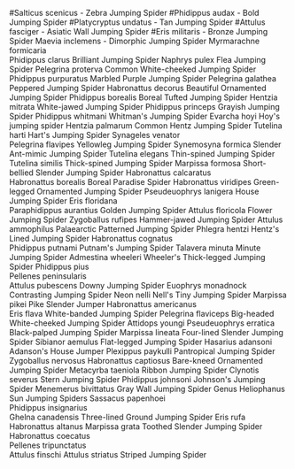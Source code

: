#Salticus scenicus - Zebra Jumping Spider
#Phidippus audax	- Bold Jumping Spider
#Platycryptus undatus	- Tan Jumping Spider
#Attulus fasciger	- Asiatic Wall Jumping Spider
#Eris militaris	- Bronze Jumping Spider
Maevia inclemens	- Dimorphic Jumping Spider
Myrmarachne formicaria	
Phidippus clarus	Brilliant Jumping Spider
Naphrys pulex	Flea Jumping Spider
Pelegrina proterva	Common White-cheeked Jumping Spider
Phidippus purpuratus	Marbled Purple Jumping Spider
Pelegrina galathea	Peppered Jumping Spider
Habronattus decorus	Beautiful Ornamented Jumping Spider
Phidippus borealis	Boreal Tufted Jumping Spider
Hentzia mitrata	White-jawed Jumping Spider
Phidippus princeps	Grayish Jumping Spider
Phidippus whitmani	Whitman's Jumping Spider
Evarcha hoyi	Hoy's jumping spider
Hentzia palmarum	Common Hentz Jumping Spider
Tutelina harti	Hart's Jumping Spider
Synageles venator	
Pelegrina flavipes	Yellowleg Jumping Spider
Synemosyna formica	Slender Ant-mimic Jumping Spider
Tutelina elegans	Thin-spined Jumping Spider
Tutelina similis	Thick-spined Jumping Spider
Marpissa formosa	Short-bellied Slender Jumping Spider
Habronattus calcaratus	
Habronattus borealis	Boreal Paradise Spider
Habronattus viridipes	Green-legged Ornamented Jumping Spider
Pseudeuophrys lanigera	House Jumping Spider
Eris floridana	
Paraphidippus aurantius	Golden Jumping Spider
Attulus floricola	Flower Jumping Spider
Zygoballus rufipes	Hammer-jawed Jumping Spider
Attulus ammophilus	Palaearctic Patterned Jumping Spider
Phlegra hentzi	Hentz's Lined Jumping Spider
Habronattus cognatus	
Phidippus putnami	Putnam's Jumping Spider
Talavera minuta	Minute Jumping Spider
Admestina wheeleri	Wheeler's Thick-legged Jumping Spider
Phidippus pius	
Pellenes peninsularis	
Attulus pubescens	Downy Jumping Spider
Euophrys monadnock	Contrasting Jumping Spider
Neon nelli	Nell's Tiny Jumping Spider
Marpissa pikei	Pike Slender Jumper
Habronattus americanus	
Eris flava	White-banded Jumping Spider
Pelegrina flaviceps	Big-headed White-cheeked Jumping Spider
Attidops youngi	
Pseudeuophrys erratica	Black-palped Jumping Spider
Marpissa lineata	Four-lined Slender Jumping Spider
Sibianor aemulus	Flat-legged Jumping Spider
Hasarius adansoni	Adanson's House Jumper
Plexippus paykulli	Pantropical Jumping Spider
Zygoballus nervosus	
Habronattus captiosus	Bare-kneed Ornamented Jumping Spider
Metacyrba taeniola	Ribbon Jumping Spider
Clynotis severus	Stern Jumping Spider
Phidippus johnsoni	Johnson's Jumping Spider
Menemerus bivittatus	Gray Wall Jumping Spider
Genus Heliophanus	Sun Jumping Spiders
Sassacus papenhoei	
Phidippus insignarius	
Ghelna canadensis	Three-lined Ground Jumping Spider
Eris rufa	
Habronattus altanus	
Marpissa grata	Toothed Slender Jumping Spider
Habronattus coecatus	
Pellenes tripunctatus	
Attulus finschi	
Attulus striatus	Striped Jumping Spider
